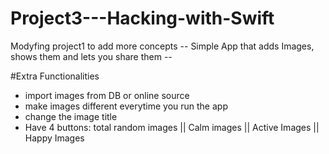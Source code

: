 # Project3---Hacking-with-Swift
Modyfing project1 to add more concepts
-- Simple App that adds Images, shows them and lets you share them -- 

#Extra Functionalities 
 - import images from DB or online source 
 - make images different everytime you run the app 
 - change the image title 
 - Have 4 buttons: total random images || Calm images || Active Images || Happy Images 

